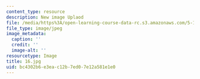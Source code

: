 ```yaml
---
content_type: resource
description: New image Uplaod
file: /media/https%3A/open-learning-course-data-rc.s3.amazonaws.com/5-112-principles-of-chemical-science-fall-2005/bc4302b6e3eac12b7ed07e12a581e1e0_16.jpg
file_type: image/jpeg
image_metadata:
  caption: ''
  credit: ''
  image-alt: ''
resourcetype: Image
title: 16.jpg
uid: bc4302b6-e3ea-c12b-7ed0-7e12a581e1e0
---
```

